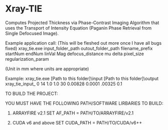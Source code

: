 Xray-TIE
========

Computes Projected Thickness via Phase-Contrast Imaging Algorithm that uses the Transport of Intensity Equation (Paganin Phase Retrieval from Single Defocused Image).

Example application call: (This will be fleshed out more once I have all bugs fixed)
xray_tie.exe input_folder_path outout_folder_path filename_prefix startNum endNum IinVal Mag defocus_distance mu delta pixel_size regularization_param

(Unit in mm where units are appropriate)

Example:
xray_tie.exe [Path to this folder]\input [Path to this folder]\output xray_tie_input_ 0 14 1.0 1.0 30 0.00828 0.0001 .00325 0.1

TO BUILD THE PROJECT:

YOU MUST HAVE THE FOLLOWING PATH/SOFTWARE LIRBARIES TO BUILD:
1. ARRAYFIRE v2.1
SET AF_PATH = PATH/TO/ARRAYFIRE/v2.1

1. CUDA v6 and above
SET CUDA_PATH = PATH/TO/CUDA/v6++
